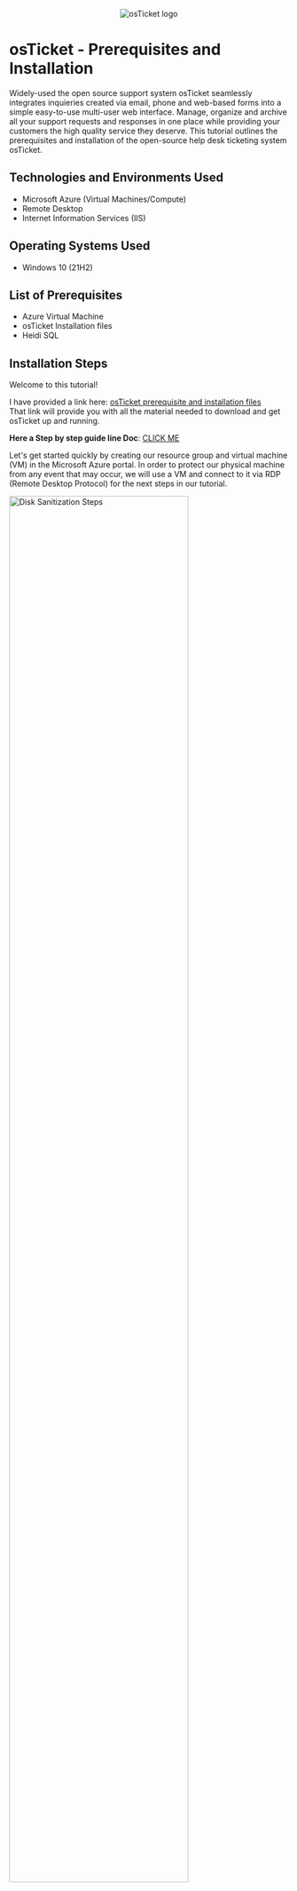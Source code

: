 <p align="center">
<img src="https://i.imgur.com/ZOUm27S.png" alt="osTicket logo"/>
</p>

<h1>osTicket - Prerequisites and Installation</h1>
Widely-used the open source support system osTicket seamlessly integrates inquieries created via email, phone and web-based forms into a simple easy-to-use multi-user web interface. Manage, organize and archive all your support requests and responses in one place while providing your customers the high quality service they deserve.
This tutorial outlines the prerequisites and installation of the open-source help desk ticketing system osTicket.<br />

<h2>Technologies and Environments Used</h2>

- Microsoft Azure (Virtual Machines/Compute)
- Remote Desktop
- Internet Information Services (IIS)

<h2>Operating Systems Used </h2>

- Windows 10</b> (21H2)

<h2>List of Prerequisites</h2>

- Azure Virtual Machine
- osTicket Installation files
- Heidi SQL

<h2>Installation Steps</h2>
Welcome to this tutorial!

I have provided a link here: [osTicket prerequisite and installation files](https://drive.google.com/drive/u/0/folders/1APMfNyfNzcxZC6EzdaNfdZsUwxWYChf6)
<br>
That link will provide you with all the material needed to download and get osTicket up and running.

**Here a Step by step guide line Doc**: [CLICK ME](https://docs.google.com/document/d/1NwkGnj89wmbUcU-N2-20DjQNER1iwr_t/edit?usp=share_link&ouid=111907008899833271635&rtpof=true&sd=true)

Let's get started quickly by creating our resource group and virtual machine (VM) in the Microsoft Azure portal. In order to protect our physical machine from any event that may occur, we will use a VM and connect to it via RDP (Remote Desktop Protocol) for the next steps in our tutorial.

<img src="https://i.imgur.com/quWtguU.png" height="80%" width="80%" alt="Disk Sanitization Steps"/>
</p>
<p>
Now ,simply connect to our newly created VM via RDP using the VM public IPv4 address. 
Note:If you are a Mac user, you will have to download Microsoft RDP to be able to remotely connect to the VM.
<img src="https://i.imgur.com/jcHgeUc.png" height="80%" width="80%" alt="Disk Sanitization Steps"/>
</p>
<br />

Great!  Now that you are connected to your VM you will have to enable **IIS (Internet Information Services)**. To do so, 1-Access the Control Panel > 2-Program > 3-On the upper left hand side select **"Turn Windows features On or Off"**> 4- Enable the **IIS** (Internet Information Services) > 5-Expand the World Wide Web Services > 6-Expand Application Development features > 7-Check the **CGI box and click OK to install**.


<img src="https://i.imgur.com/WTZReTK.png" height="80%" width="80%" alt="Disk Sanitization Steps"/>
</p>
<p>
Perfect! Now that you have enabled IIS we need to install Web Platform Installer. 
Simply click  the file and install the Web Platform Installer
</p>
<br />
<p>
<img src="https://i.imgur.com/nBYUaCi.png" height="80%" width="80%" alt="Disk Sanitization Steps"/>
</p>
<p>
 
From the installation files, install PHP Manager for IIS (PHPManagerForIIS_V1.5.0.msi)

<p>
<img src="https://i.imgur.com/NHm3jYC.png" height="80%" width="80%" alt="Disk Sanitization Steps"/>
</p>
<br />
From the installation files, install the Rewrite Module (rewrite_amd64_en-US.msi)

<p>
<img src="https://i.imgur.com/ONqi3c8.png" height="80%" width="80%" alt="Disk Sanitization Steps"/>
<p></p>
<br />
Create the directory C:\PHP

From the installation files, unzip PHP 7.3.8(phph-7.3.8-nts-Win32-VC15-x86.zip) into the C:/PHP directory you created.

<p>
<img src="https://i.imgur.com/q5e5xS1.png" height="80%" width="80%" alt="Disk Sanitization Steps"/>
</p>
<p></p>
<br />
From the installation files install VC_redist.x86.exe.

<p>
<img src="https://i.imgur.com/0HP8dI0.png" height="80%" width="80%" alt="Disk Sanitization Steps"/>
</p>
<p></p>
<br />
From the installation files install MySQL 5.5.62 (mysql-5.5.62-win32.msi)

Typical Setup ->
Launch Configuration Wizard (after install) ->
Standard Configuration ->
Password1

<p>
<img src="https://i.imgur.com/dphcuFU.png" height="80%" width="80%" alt="Disk Sanitization Steps"/>
</p>
<p></p>
<br />

<p>
<img src="https://i.imgur.com/J7DbWem.png" height="80%" width="80%" alt="Disk Sanitization Steps"/>
</p>
<p></p>
<br />
 Open IIS as an Admin, register PHP, then restart the server

<p>
<img src="https://i.imgur.com/fNTPqs0.png" height="80%" width="80%" alt="Disk Sanitization Steps"/>
</p>
<p></p>
<p>
<img src="https://i.imgur.com/GyjOR7a.png" height="80%" width="80%" alt="Disk Sanitization Steps"/>
</p>
<p></p>
<br />
Install osTicket v1.15.8

Go back into IIS manager and enable some extensions. To do this you have to go to Sites->Default->osTicket Then double click on PHP manager. Click on **Disable or enable an extension** Enable  "phph_imap" - "php_intl.dll"  &  "php_opcache.dll" then refresh the osTicket webserver and obsereve the changes.

<p>
<img src="https://i.imgur.com/4My1W0a.png" height="80%" width="80%" alt="Disk Sanitization Steps"/>
</p>
<p></p>
<br />


Go back into c:\inetpub\wwwroot\osTicket\include\ost-sampleconfig.php rename the file to c:\inetpub\wwwroot\osTicket\include\ost-config.php Assign permissions to ost-config.php Disable inheritance->Removeall New Permissions->Everyone->all
<p>
<img src="https://i.imgur.com/K8rJfTj.png" height="80%" width="80%" alt="Disk Sanitization Steps"/>
</p>
<p></p>
<br />

After changing the ost-config.php file and clicking continue and you should see the following screen

<p>
<img src="https://i.imgur.com/ezp9fFm.png" height="80%" width="80%" alt="Disk Sanitization Steps"/>
</p>
<p></p>Once the above information is filled in click save changes at the bottom of the screen
<br />
After saving you should see this screen. Click continue at the bottom of the screen

<p>
<img src="https://i.imgur.com/SafFTug.png" height="80%" width="80%" alt="Disk Sanitization Steps"/>
</p>
<p></p>
<br />

Congratulations! Your osTicket installation has been completed successfully.
<p>
<img src="https://i.imgur.com/8QmIKZo.png" height="80%" width="80%" alt="Disk Sanitization Steps"/>
</p>
<p></p>
<br />

From the installation files install HeidiSQL
Open Heidi SQL
Create a new session, root/Password1, Connect to the session, Create a database called “osTicket”, Click Open

<img src="https://i.imgur.com/qcY4V4w.png" height="80%" width="80%" alt="Disk Sanitization Steps"/>
</p>
<p></p>
<br />

Success! You made it. You have installed osTicket! 

<p>
<img src="https://i.imgur.com/m0pfONL.png" height="80%" width="80%" alt="Disk Sanitization Steps"/>
<br />

Thank You for reading!
For the the next tutorial in this series go [here](https://github.com/starkyepaulino/post-install-config/tree/main)
